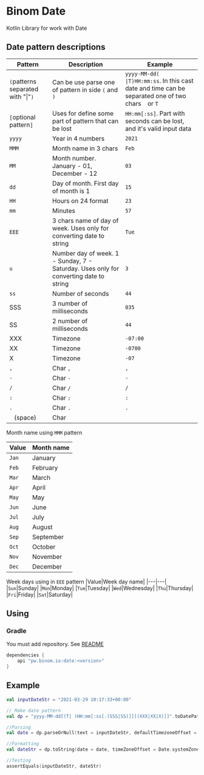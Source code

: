 # Binom Date

Kotlin Library for work with Date

## Date pattern descriptions
|Pattern|Description|Example|
|----|---|-----|
|`(`patterns separated with "\|"`)`|Can be use parse one of pattern in side `(` and `)`|`yyyy-MM-dd( \|T)HH:mm:ss`. In this cast date and time can be separated one of two chars ` ` or `T`|
|`[`optional pattern`]`|Uses for define some part of pattern that can be lost|`HH:mm[:ss]`. Part with seconds can be lost, and it's valid input data|
|`yyyy`|Year in 4 numbers|`2021`|
|`MMM`|Month name in 3 chars|`Feb`|
|`MM`|Month number. January - 01, December - 12|`03`|
|`dd`|Day of month. First day of month is 1|`15`|
|`HH`|Hours on 24 format|`23`|
|`mm`|Minutes|`57`|
|`EEE`|3 chars name of day of week. Uses only for converting date to string|`Tue`|
|`u`|Number day of week. 1 - Sunday, 7 - Saturday. Uses only for converting date to string|`3`|
|`ss`|Number of seconds|`44`|
|SSS|3 number of milliseconds|`035`|
|SS|2 number of milliseconds|`44`|
|XXX|Timezone|`-07:00`|
|XX|Timezone|`-0700`|
|X|Timezone|`-07`|
|`,`|Char `,`|`,`|
|`-`|Char `-`|`-`|
|`/`|Char `/`|`/`|
|`:`|Char `:`|`:`|
|`.`|Char `.`|`.`|
|` ` (space)|Char ` `|` `|



Month name using `MMM` pattern

|Value|Month name|
|---|---|
|`Jan`|January|
|`Feb`|February|
|`Mar`|March|
|`Apr`|April|
|`May`|May|
|`Jun`|June|
|`Jul`|July|
|`Aug`|August|
|`Sep`|September|
|`Oct`|October|
|`Nov`|November|
|`Dec`|December|

Week days using in `EEE` pattern
|Value|Week day name|
|---|---|
|`Sun`|Sunday|
|`Mon`|Monday|
|`Tue`|Tuesday|
|`Wed`|Wednesday|
|`Thu`|Thursday|
|`Fri`|Friday|
|`Sat`|Saturday|

## Using

### Gradle

You must add repository. See [README](../README.md)

```groovy
dependencies {
    api "pw.binom.io:date:<version>"
}
```

## Example

```kotlin
val inputDateStr = "2021-03-29 10:17:33+00:00"

// Make date pattern
val dp = "yyyy-MM-dd[(T| )HH:mm[:ss[.(SSS|SS)]][(XXX|XX|X)]]".toDatePattern()

//Parsing
val date = dp.parseOrNull(text = inputDateStr, defaultTimezoneOffset = Date.systemZoneOffset)

//Formatting
val dateStr = dp.toString(date = date, timeZoneOffset = Date.systemZoneOffset)

//Testing
assertEquals(inputDateStr, dateStr)
```